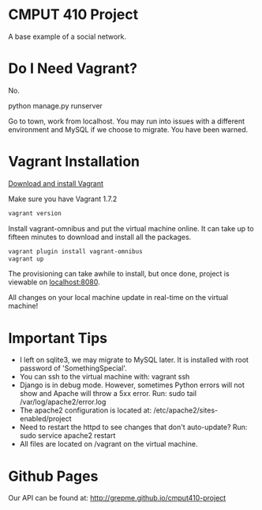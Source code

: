 # CMPUT 410 Project

A base example of a social network.

# Do I Need Vagrant?

No.

python manage.py runserver

Go to town, work from localhost. You may run into issues with a different environment and MySQL if we choose to
migrate. You have been warned.

# Vagrant Installation

[Download and install Vagrant](https://www.vagrantup.com/downloads.html)

Make sure you have Vagrant 1.7.2
```bash
vagrant version
```

Install vagrant-omnibus and put the virtual machine online. It can take up to fifteen minutes to download
and install all the packages.
```bash
vagrant plugin install vagrant-omnibus
vagrant up
```
The provisioning can take awhile to install, but once done, project is viewable on 
[localhost:8080](http://localhost:8080).

All changes on your local machine update in real-time on the virtual machine!

# Important Tips

* I left on sqlite3, we may migrate to MySQL later. It is installed with root password of 'SomethingSpecial'.
* You can ssh to the virtual machine with: vagrant ssh
* Django is in debug mode. However, sometimes Python errors will not show and Apache will throw a 5xx error. Run: sudo tail /var/log/apache2/error.log
* The apache2 configuration is located at: /etc/apache2/sites-enabled/project
* Need to restart the httpd to see changes that don't auto-update? Run: sudo service apache2 restart
* All files are located on /vagrant on the virtual machine.

# Github Pages
Our API can be found at:
http://grepme.github.io/cmput410-project
